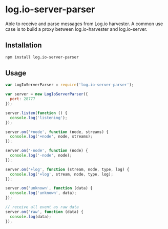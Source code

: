 # log.io-server-parser

Able to receive and parse messages from Log.io harvester.
A common use case is to build a proxy between log.io-harvester and log.io-server.

## Installation

```bash
npm install log.io-server-parser
```

## Usage

```javascript
var LogIoServerParser = require('log.io-server-parser');

var server = new LogIoServerParser({
  port: 28777
});

server.listen(function () {
  console.log('listening');
});

server.on('+node', function (node, streams) {
  console.log('+node', node, streams);
});

server.on('-node', function (node) {
  console.log('-node', node);
});

server.on('+log', function (stream, node, type, log) {
  console.log('+log', stream, node, type, log);
});

server.on('unknown', function (data) {
  console.log('unknown', data);
});

// receive all event as raw data
server.on('raw', function (data) {
  console.log(data);
});
```
